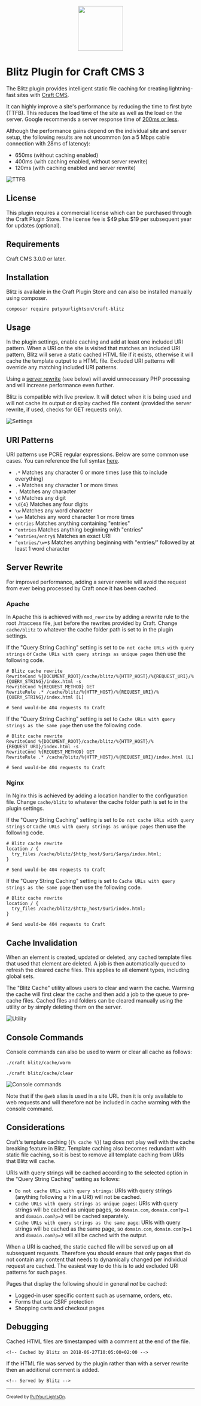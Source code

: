 <p align="center"><img height="120" src="src/icon.svg"></p>
 
# Blitz Plugin for Craft CMS 3

The Blitz plugin provides intelligent static file caching for creating lightning-fast sites with [Craft CMS](https://craftcms.com/).

It can highly improve a site's performance by reducing the time to first byte (TTFB). This reduces the load time of the site as well as the load on the server. Google recommends a server response time of [200ms or less](https://developers.google.com/speed/docs/insights/Server). 

Although the performance gains depend on the individual site and server setup, the following results are not uncommon (on a 5 Mbps cable connection with 28ms of latency):

- 650ms (without caching enabled) 
- 400ms (with caching enabled, without server rewrite) 
- 120ms (with caching enabled and server rewrite)

![TTFB](docs/images/ttfb-1.2.2.png)  

## License

This plugin requires a commercial license which can be purchased through the Craft Plugin Store. The license fee is $49 plus $19 per subsequent year for updates (optional).

## Requirements

Craft CMS 3.0.0 or later.

## Installation

Blitz is available in the Craft Plugin Store and can also be installed manually using composer.

    composer require putyourlightson/craft-blitz

## Usage

In the plugin settings, enable caching and add at least one included URI pattern. When a URI on the site is visited that matches an included URI pattern, Blitz will serve a static cached HTML file if it exists, otherwise it will cache the template output to a HTML file. Excluded URI patterns will override any matching included URI patterns. 

Using a [server rewrite](#server-rewrite) (see below) will avoid unnecessary PHP processing and will increase performance even further.

Blitz is compatible with live preview. It will detect when it is being used and will not cache its output or display cached file content (provided the server rewrite, if used, checks for GET requests only).

![Settings](docs/images/settings-1.8.0a.png)

## URI Patterns

URI patterns use PCRE regular expressions. Below are some common use cases. You can reference the full syntax [here](http://php.net/manual/en/reference.pcre.pattern.syntax.php).

- `.*` Matches any character 0 or more times (use this to include everything)
- `.+` Matches any character 1 or more times
- `.` Matches any character
- `\d` Matches any digit
- `\d{4}` Matches any four digits
- `\w` Matches any word character
- `\w+` Matches any word character 1 or more times
- `entries` Matches anything containing "entries"
- `^entries` Matches anything beginning with "entries"
- `^entries/entry$` Matches an exact URI
- `^entries/\w+$` Matches anything beginning with "entries/" followed by at least 1 word character

## Server Rewrite

For improved performance, adding a server rewrite will avoid the request from ever being processed by Craft once it has been cached. 

### Apache

In Apache this is achieved with `mod_rewrite` by adding a rewrite rule to the root .htaccess file, just before the rewrites provided by Craft. Change `cache/blitz` to whatever the cache folder path is set to in the plugin settings.

If the "Query String Caching" setting is set to `Do not cache URLs with query strings` or `Cache URLs with query strings as unique pages` then use the following code.

    # Blitz cache rewrite 
    RewriteCond %{DOCUMENT_ROOT}/cache/blitz/%{HTTP_HOST}/%{REQUEST_URI}/%{QUERY_STRING}/index.html -s
    RewriteCond %{REQUEST_METHOD} GET
    RewriteRule .* /cache/blitz/%{HTTP_HOST}/%{REQUEST_URI}/%{QUERY_STRING}/index.html [L]
    
    # Send would-be 404 requests to Craft

If the "Query String Caching" setting is set to `Cache URLs with query strings as the same page` then use the following code.

    # Blitz cache rewrite 
    RewriteCond %{DOCUMENT_ROOT}/cache/blitz/%{HTTP_HOST}/%{REQUEST_URI}/index.html -s
    RewriteCond %{REQUEST_METHOD} GET
    RewriteRule .* /cache/blitz/%{HTTP_HOST}/%{REQUEST_URI}/index.html [L]
    
    # Send would-be 404 requests to Craft

### Nginx

In Nginx this is achieved by adding a location handler to the configuration file. Change `cache/blitz` to whatever the cache folder path is set to in the plugin settings.

If the "Query String Caching" setting is set to `Do not cache URLs with query strings` or `Cache URLs with query strings as unique pages` then use the following code.

    # Blitz cache rewrite
    location / {
      try_files /cache/blitz/$http_host/$uri/$args/index.html;
    }
    
    # Send would-be 404 requests to Craft

If the "Query String Caching" setting is set to `Cache URLs with query strings as the same page` then use the following code.

    # Blitz cache rewrite
    location / {
      try_files /cache/blitz/$http_host/$uri/index.html;
    }
    
    # Send would-be 404 requests to Craft

## Cache Invalidation

When an element is created, updated or deleted, any cached template files that used that element are deleted. A job is then automatically queued to refresh the cleared cache files. This applies to all element types, including global sets.

The "Blitz Cache" utility allows users to clear and warm the cache. Warming the cache will first clear the cache and then add a job to the queue to pre-cache files. Cached files and folders can be cleared manually using the utility or by simply deleting them on the server.

![Utility](docs/images/utility-1.8.0.png)

## Console Commands

Console commands can also be used to warm or clear all cache as follows:

    ./craft blitz/cache/warm
    
    ./craft blitz/cache/clear
    
![Console commands](docs/images/console-1.8.0a.png)

Note that if the `@web` alias is used in a site URL then it is only available to web requests and will therefore not be included in cache warming with the console command. 

## Considerations

Craft's template caching (`{% cache %}`) tag does not play well with the cache breaking feature in Blitz. Template caching also becomes redundant with static file caching, so it is best to remove all template caching from URIs that Blitz will cache.

URIs with query strings will be cached according to the selected option in the "Query String Caching" setting  as follows:

- `Do not cache URLs with query strings`: URIs with query strings (anything following a `?` in a URI) will not be cached.
- `Cache URLs with query strings as unique pages`: URIs with query strings will be cached as unique pages, so `domain.com`, `domain.com?p=1` and `domain.com?p=2` will be cached separately.
- `Cache URLs with query strings as the same page`: URIs with query strings will be cached as the same page, so `domain.com`, `domain.com?p=1` and `domain.com?p=2` will all be cached with the output.

When a URI is cached, the static cached file will be served up on all subsequent requests. Therefore you should ensure that only pages that do not contain any content that needs to dynamically changed per individual request are cached. The easiest way to do this is to add excluded URI patterns for such pages. 

Pages that display the following should in general _not_ be cached:
- Logged-in user specific content such as username, orders, etc.
- Forms that use CSRF protection
- Shopping carts and checkout pages

## Debugging

Cached HTML files are timestamped with a comment at the end of the file. 

    <!-- Cached by Blitz on 2018-06-27T10:05:00+02:00 -->

If the HTML file was served by the plugin rather than with a server rewrite then an additional comment is added.

    <!-- Served by Blitz -->
  
---

<small>Created by [PutYourLightsOn](https://putyourlightson.com/).</small>
